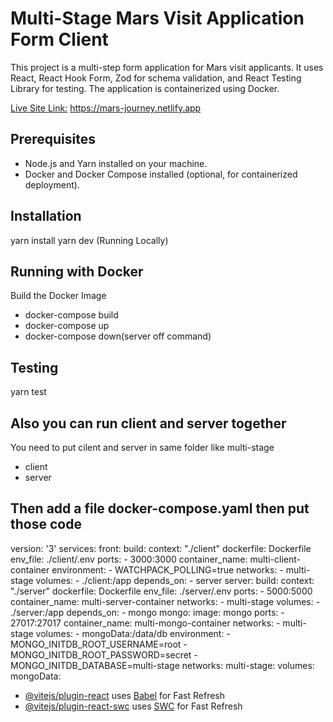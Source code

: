# Multi-Stage Mars Visit Application Form Client

This project is a multi-step form application for Mars visit applicants. It uses React, React Hook Form, Zod for schema validation, and React Testing Library for testing. The application is containerized using Docker.

[Live Site Link:](https://mars-journey.netlify.app) https://mars-journey.netlify.app
 

## Prerequisites

- Node.js and Yarn installed on your machine.
- Docker and Docker Compose installed (optional, for containerized deployment).

## Installation
yarn install
yarn dev (Running Locally)
  
## Running with Docker
 Build the Docker Image
 - docker-compose build
 - docker-compose up
 - docker-compose down(server off command)
  
## Testing
  yarn test

## Also you can run client and server together
You need to put cilent and server in same folder like
multi-stage
- client
- server

## Then add a file docker-compose.yaml then put those code


version: '3'
services:
  front:
    build: 
      context: "./client"
      dockerfile: Dockerfile
    env_file: ./client/.env
    ports: 
      - 3000:3000
    container_name: multi-client-container
    environment:
      - WATCHPACK_POLLING=true
    networks:
      - multi-stage
    volumes:
      - ./client:/app
    depends_on:
      - server
  server:
    build: 
      context: "./server"
      dockerfile: Dockerfile
    env_file: ./server/.env
    ports:
      - 5000:5000
    container_name: multi-server-container
    networks:
      - multi-stage
    volumes:
      - ./server:/app
    depends_on:
      - mongo
  mongo:
    image: mongo
    ports:
      - 27017:27017
    container_name: multi-mongo-container
    networks:
      - multi-stage
    volumes:
      - mongoData:/data/db
    environment:
      - MONGO_INITDB_ROOT_USERNAME=root
      - MONGO_INITDB_ROOT_PASSWORD=secret
      - MONGO_INITDB_DATABASE=multi-stage
networks:
 multi-stage:
volumes:
 mongoData:


  
- [@vitejs/plugin-react](https://github.com/vitejs/vite-plugin-react/blob/main/packages/plugin-react/README.md) uses [Babel](https://babeljs.io/) for Fast Refresh
- [@vitejs/plugin-react-swc](https://github.com/vitejs/vite-plugin-react-swc) uses [SWC](https://swc.rs/) for Fast Refresh
